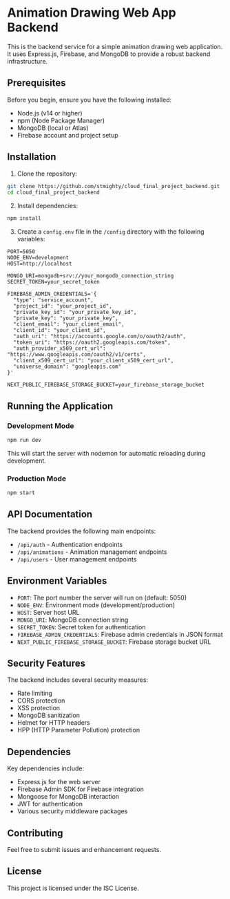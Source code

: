 # Animation Drawing Web App Backend

This is the backend service for a simple animation drawing web application. It uses Express.js, Firebase, and MongoDB to provide a robust backend infrastructure.

## Prerequisites

Before you begin, ensure you have the following installed:
- Node.js (v14 or higher)
- npm (Node Package Manager)
- MongoDB (local or Atlas)
- Firebase account and project setup

## Installation

1. Clone the repository:
```bash
git clone https://github.com/stmighty/cloud_final_project_backend.git
cd cloud_final_project_backend
```

2. Install dependencies:
```bash
npm install
```

3. Create a `config.env` file in the `/config` directory with the following variables:
```env
PORT=5050
NODE_ENV=development
HOST=http://localhost

MONGO_URI=mongodb+srv://your_mongodb_connection_string
SECRET_TOKEN=your_secret_token

FIREBASE_ADMIN_CREDENTIALS='{
  "type": "service_account",
  "project_id": "your_project_id",
  "private_key_id": "your_private_key_id",
  "private_key": "your_private_key",
  "client_email": "your_client_email",
  "client_id": "your_client_id",
  "auth_uri": "https://accounts.google.com/o/oauth2/auth",
  "token_uri": "https://oauth2.googleapis.com/token",
  "auth_provider_x509_cert_url": "https://www.googleapis.com/oauth2/v1/certs",
  "client_x509_cert_url": "your_client_x509_cert_url",
  "universe_domain": "googleapis.com"
}'

NEXT_PUBLIC_FIREBASE_STORAGE_BUCKET=your_firebase_storage_bucket
```

## Running the Application

### Development Mode
```bash
npm run dev
```
This will start the server with nodemon for automatic reloading during development.

### Production Mode
```bash
npm start
```

## API Documentation

The backend provides the following main endpoints:

- `/api/auth` - Authentication endpoints
- `/api/animations` - Animation management endpoints
- `/api/users` - User management endpoints

## Environment Variables

- `PORT`: The port number the server will run on (default: 5050)
- `NODE_ENV`: Environment mode (development/production)
- `HOST`: Server host URL
- `MONGO_URI`: MongoDB connection string
- `SECRET_TOKEN`: Secret token for authentication
- `FIREBASE_ADMIN_CREDENTIALS`: Firebase admin credentials in JSON format
- `NEXT_PUBLIC_FIREBASE_STORAGE_BUCKET`: Firebase storage bucket URL

## Security Features

The backend includes several security measures:
- Rate limiting
- CORS protection
- XSS protection
- MongoDB sanitization
- Helmet for HTTP headers
- HPP (HTTP Parameter Pollution) protection

## Dependencies

Key dependencies include:
- Express.js for the web server
- Firebase Admin SDK for Firebase integration
- Mongoose for MongoDB interaction
- JWT for authentication
- Various security middleware packages

## Contributing

Feel free to submit issues and enhancement requests.

## License

This project is licensed under the ISC License.
